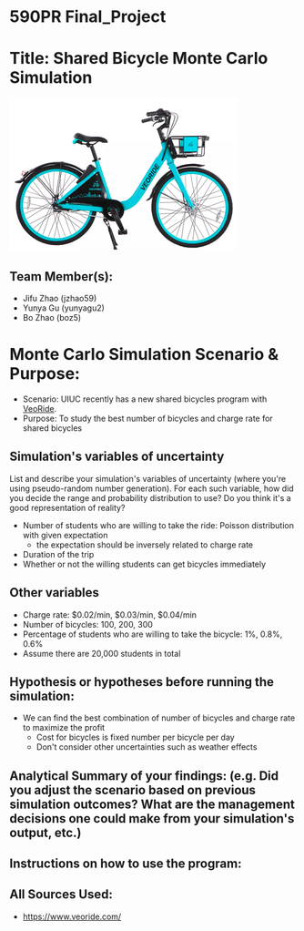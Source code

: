 # 590PR Final_Project

# Title: Shared Bicycle Monte Carlo Simulation
![img](./images/bike.png)

## Team Member(s):
- Jifu Zhao (jzhao59)
- Yunya Gu (yunyagu2)
- Bo Zhao (boz5)

# Monte Carlo Simulation Scenario & Purpose:
- Scenario: UIUC recently has a new shared bicycles program with [VeoRide](https://www.veoride.com/).
- Purpose: To study the best number of bicycles and charge rate for shared bicycles

## Simulation's variables of uncertainty
List and describe your simulation's variables of uncertainty (where you're using pseudo-random number generation). For each such variable, how did you decide the range and probability distribution to use?  Do you think it's a good representation of reality?
- Number of students who are willing to take the ride: Poisson distribution with given expectation
    - the expectation should be inversely related to charge rate
- Duration of the trip
- Whether or not the willing students can get bicycles immediately

## Other variables
- Charge rate: $0.02/min, $0.03/min, $0.04/min
- Number of bicycles: 100, 200, 300
- Percentage of students who are willing to take the bicycle: 1%, 0.8%, 0.6%
- Assume there are 20,000 students in total

## Hypothesis or hypotheses before running the simulation:
- We can find the best combination of number of bicycles and charge rate to maximize the profit
    - Cost for bicycles is fixed number per bicycle per day
    - Don't consider other uncertainties such as weather effects

## Analytical Summary of your findings: (e.g. Did you adjust the scenario based on previous simulation outcomes?  What are the management decisions one could make from your simulation's output, etc.)

## Instructions on how to use the program:

## All Sources Used:
- https://www.veoride.com/
